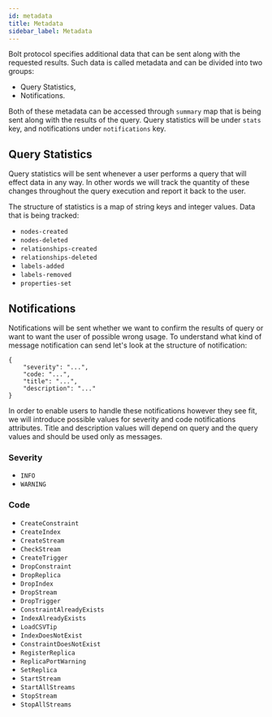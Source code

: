 ```yaml
---
id: metadata
title: Metadata
sidebar_label: Metadata
---
```


Bolt protocol specifies additional data that can be sent along with the
requested results. Such data is called metadata and can be divided into two
groups:
 - Query Statistics,
 - Notifications.

Both of these metadata can be accessed through `summary` map that is being sent
along with the results of the query. Query statistics will be under `stats` key,
and notifications under `notifications` key.

## Query Statistics

Query statistics will be sent whenever a user performs a query that will effect
data in any way. In other words we will track the quantity of these changes
throughout the query execution and report it back to the user.

The structure of statistics is a map of string keys and integer values. Data
that is being tracked:

 - `nodes-created`
 - `nodes-deleted`
 - `relationships-created`
 - `relationships-deleted`
 - `labels-added`
 - `labels-removed`
 - `properties-set`

## Notifications

Notifications will be sent whether we want to confirm the results of query or
want to want the user of possible wrong usage. To understand what kind of
message notification can send let's look at the structure of notification:
```
{
    "severity": "...",
    "code: "...",
    "title": "...",
    "description": "..."
}
```

In order to enable users to handle these notifications however they see fit, we
will introduce possible values for severity and code notifications attributes.
Title and description values will depend on query and the query values and
should be used only as messages.

### Severity

 - `INFO`
 - `WARNING`

### Code

- `CreateConstraint`
- `CreateIndex`
- `CreateStream`
- `CheckStream`
- `CreateTrigger`
- `DropConstraint`
- `DropReplica`
- `DropIndex`
- `DropStream`
- `DropTrigger`
- `ConstraintAlreadyExists`
- `IndexAlreadyExists`
- `LoadCSVTip`
- `IndexDoesNotExist`
- `ConstraintDoesNotExist`
- `RegisterReplica`
- `ReplicaPortWarning`
- `SetReplica`
- `StartStream`
- `StartAllStreams`
- `StopStream`
- `StopAllStreams`
